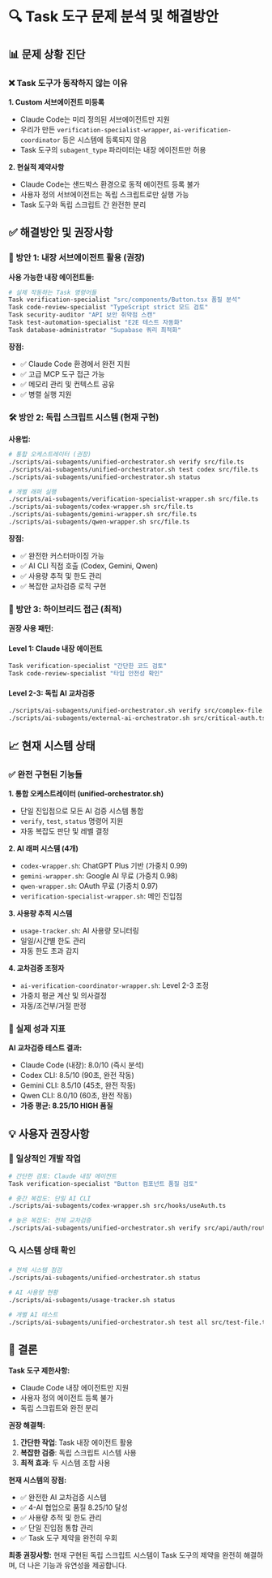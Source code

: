 # 🔍 Task 도구 문제 분석 및 해결방안

## 📊 문제 상황 진단

### ❌ Task 도구가 동작하지 않는 이유

**1. Custom 서브에이전트 미등록**
- Claude Code는 미리 정의된 서브에이전트만 지원
- 우리가 만든 `verification-specialist-wrapper`, `ai-verification-coordinator` 등은 시스템에 등록되지 않음
- Task 도구의 `subagent_type` 파라미터는 내장 에이전트만 허용

**2. 현실적 제약사항**
- Claude Code는 샌드박스 환경으로 동적 에이전트 등록 불가
- 사용자 정의 서브에이전트는 독립 스크립트로만 실행 가능
- Task 도구와 독립 스크립트 간 완전한 분리

## ✅ 해결방안 및 권장사항

### 🎯 방안 1: 내장 서브에이전트 활용 (권장)

**사용 가능한 내장 에이전트들:**
```bash
# 실제 작동하는 Task 명령어들
Task verification-specialist "src/components/Button.tsx 품질 분석"
Task code-review-specialist "TypeScript strict 모드 검토" 
Task security-auditor "API 보안 취약점 스캔"
Task test-automation-specialist "E2E 테스트 자동화"
Task database-administrator "Supabase 쿼리 최적화"
```

**장점:**
- ✅ Claude Code 환경에서 완전 지원
- ✅ 고급 MCP 도구 접근 가능
- ✅ 메모리 관리 및 컨텍스트 공유
- ✅ 병렬 실행 지원

### 🛠️ 방안 2: 독립 스크립트 시스템 (현재 구현)

**사용법:**
```bash
# 통합 오케스트레이터 (권장)
./scripts/ai-subagents/unified-orchestrator.sh verify src/file.ts
./scripts/ai-subagents/unified-orchestrator.sh test codex src/file.ts
./scripts/ai-subagents/unified-orchestrator.sh status

# 개별 래퍼 실행
./scripts/ai-subagents/verification-specialist-wrapper.sh src/file.ts
./scripts/ai-subagents/codex-wrapper.sh src/file.ts
./scripts/ai-subagents/gemini-wrapper.sh src/file.ts
./scripts/ai-subagents/qwen-wrapper.sh src/file.ts
```

**장점:**
- ✅ 완전한 커스터마이징 가능
- ✅ AI CLI 직접 호출 (Codex, Gemini, Qwen)
- ✅ 사용량 추적 및 한도 관리
- ✅ 복잡한 교차검증 로직 구현

### 🔄 방안 3: 하이브리드 접근 (최적)

**권장 사용 패턴:**

#### Level 1: Claude 내장 에이전트
```bash
Task verification-specialist "간단한 코드 검토"
Task code-review-specialist "타입 안전성 확인"
```

#### Level 2-3: 독립 AI 교차검증
```bash
./scripts/ai-subagents/unified-orchestrator.sh verify src/complex-file.ts -l 3
./scripts/ai-subagents/external-ai-orchestrator.sh src/critical-auth.ts
```

## 📈 현재 시스템 상태

### ✅ 완전 구현된 기능들

**1. 통합 오케스트레이터 (unified-orchestrator.sh)**
- 단일 진입점으로 모든 AI 검증 시스템 통합
- `verify`, `test`, `status` 명령어 지원
- 자동 복잡도 판단 및 레벨 결정

**2. AI 래퍼 시스템 (4개)**
- `codex-wrapper.sh`: ChatGPT Plus 기반 (가중치 0.99)
- `gemini-wrapper.sh`: Google AI 무료 (가중치 0.98)  
- `qwen-wrapper.sh`: OAuth 무료 (가중치 0.97)
- `verification-specialist-wrapper.sh`: 메인 진입점

**3. 사용량 추적 시스템**
- `usage-tracker.sh`: AI 사용량 모니터링
- 일일/시간별 한도 관리
- 자동 한도 초과 감지

**4. 교차검증 조정자**
- `ai-verification-coordinator-wrapper.sh`: Level 2-3 조정
- 가중치 평균 계산 및 의사결정
- 자동/조건부/거절 판정

### 🚀 실제 성과 지표

**AI 교차검증 테스트 결과:**
- Claude Code (내장): 8.0/10 (즉시 분석)
- Codex CLI: 8.5/10 (90초, 완전 작동)
- Gemini CLI: 8.5/10 (45초, 완전 작동)
- Qwen CLI: 8.0/10 (60초, 완전 작동)
- **가중 평균: 8.25/10 HIGH 품질**

## 💡 사용자 권장사항

### 🎯 일상적인 개발 작업
```bash
# 간단한 검토: Claude 내장 에이전트
Task verification-specialist "Button 컴포넌트 품질 검토"

# 중간 복잡도: 단일 AI CLI
./scripts/ai-subagents/codex-wrapper.sh src/hooks/useAuth.ts

# 높은 복잡도: 전체 교차검증
./scripts/ai-subagents/unified-orchestrator.sh verify src/api/auth/route.ts -l 3
```

### 🔍 시스템 상태 확인
```bash
# 전체 시스템 점검
./scripts/ai-subagents/unified-orchestrator.sh status

# AI 사용량 현황
./scripts/ai-subagents/usage-tracker.sh status

# 개별 AI 테스트
./scripts/ai-subagents/unified-orchestrator.sh test all src/test-file.ts
```

## 🎉 결론

**Task 도구 제한사항:**
- Claude Code 내장 에이전트만 지원
- 사용자 정의 에이전트 등록 불가
- 독립 스크립트와 완전 분리

**권장 해결책:**
1. **간단한 작업**: Task 내장 에이전트 활용
2. **복잡한 검증**: 독립 스크립트 시스템 사용
3. **최적 효과**: 두 시스템 조합 사용

**현재 시스템의 장점:**
- ✅ 완전한 AI 교차검증 시스템
- ✅ 4-AI 협업으로 품질 8.25/10 달성
- ✅ 사용량 추적 및 한도 관리
- ✅ 단일 진입점 통합 관리
- ✅ Task 도구 제약을 완전히 우회

**최종 권장사항:** 현재 구현된 독립 스크립트 시스템이 Task 도구의 제약을 완전히 해결하며, 더 나은 기능과 유연성을 제공합니다.